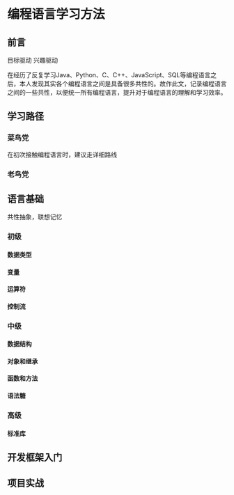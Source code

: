 # 编程语言学习方法


## 前言

目标驱动
兴趣驱动

在经历了反复学习Java、Python、C、C++、JavaScript、SQL等编程语言之后，本人发现其实各个编程语言之间是具备很多共性的。故作此文，记录编程语言之间的一些共性，以便统一所有编程语言，提升对于编程语言的理解和学习效率。


## 学习路径


### 菜鸟党

在初次接触编程语言时，建议走详细路线


### 老鸟党


## 语言基础

共性抽象，联想记忆

### 初级

#### 数据类型

#### 变量

#### 运算符

#### 控制流


### 中级

#### 数据结构

#### 对象和继承

#### 函数和方法

#### 语法糖

### 高级

#### 标准库




## 开发框架入门


## 项目实战


